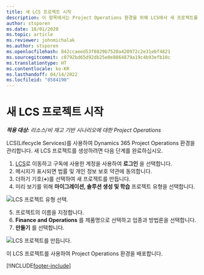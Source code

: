 ```yaml
---
title: 새 LCS 프로젝트 시작
description: 이 항목에서는 Project Operations 환경을 위해 LCS에서 새 프로젝트를 만드는 방법에 대한 정보를 제공합니다.
author: stsporen
ms.date: 10/01/2020
ms.topic: article
ms.reviewer: johnmichalak
ms.author: stsporen
ms.openlocfilehash: 842ccaeed53f8829b7520a420972c2e31ebf4821
ms.sourcegitcommit: c0792bd65d92db25e0e8864879a19c4b93efb10c
ms.translationtype: HT
ms.contentlocale: ko-KR
ms.lasthandoff: 04/14/2022
ms.locfileid: "8584190"
---
```

# <a name="start-a-new-lcs-project"></a>새 LCS 프로젝트 시작

_**적용 대상:** 리소스/비 재고 기반 시나리오에 대한 Project Operations_

LCS(Lifecycle Services)를 사용하여 Dynamics 365 Project Operations 환경을 관리합니다. 새 LCS 프로젝트를 생성하려면 다음 단계를 완료하십시오.

1. [LCS](https://lcs.dynamics.com/Logon/Index)로 이동하고 구독에 사용한 계정을 사용하여 **로그인** 을 선택합니다.
2. 메시지가 표시되면 법률 및 개인 정보 보호 약관에 동의합니다.
3. 더하기 기호(**+**)를 선택하여 새 프로젝트를 만듭니다.
4. 미리 보기를 위해 **마이그레이션, 솔루션 생성 및 학습** 프로젝트 유형을 선택합니다.

  ![LCS 프로젝트 유형 선택.](./media/create-lcs-1.png)

5. 프로젝트의 이름을 지정합니다. 
6. **Finance and Operations** 를 제품명으로 선택하고 업종과 방법론을 선택합니다. 
7. **만들기** 를 선택합니다.

![LCS 프로젝트를 만듭니다.](./media/create-lcs-2.png)

이 LCS 프로젝트를 사용하여 Project Operations 환경을 배포합니다.



[!INCLUDE[footer-include](../includes/footer-banner.md)]